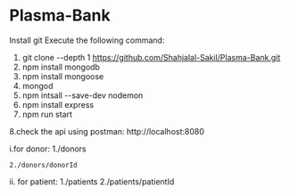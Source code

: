 # Plasma-Bank
Install git
Execute the following command:
  1. git clone --depth 1 https://github.com/Shahjalal-Sakil/Plasma-Bank.git
  2. npm install mongodb
  3. npm install mongoose
  4. mongod
  5. npm intsall --save-dev nodemon
  6. npm install express
  7. npm run start
  
 8.check the api using postman:
    http://localhost:8080
  
  i.for donor:
    1./donors
    
    2./donors/donorId
    
  ii. for patient:
   1./patients
   2./patients/patientId
